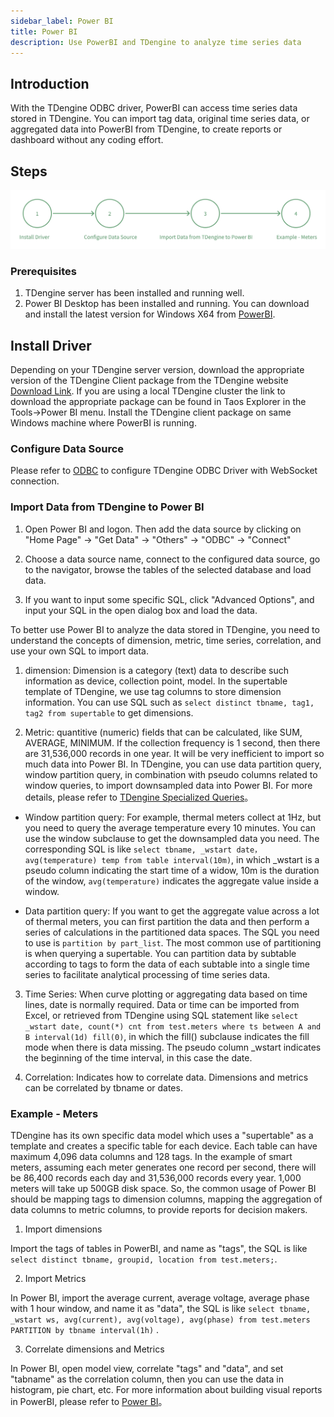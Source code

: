 ```yaml
---
sidebar_label: Power BI
title: Power BI
description: Use PowerBI and TDengine to analyze time series data
---
```


## Introduction

With the TDengine ODBC driver, PowerBI can access time series data stored in TDengine. You can import tag data, original time series data, or aggregated data into PowerBI from TDengine, to create reports or dashboard without any coding effort.

## Steps
![Power BI use step](./powerbi-step-en.webp)

### Prerequisites

1. TDengine server has been installed and running well.
2. Power BI Desktop has been installed and running. You can download and install the latest version for Windows X64 from [PowerBI](https://www.microsoft.com/download/details.aspx?id=58494).


## Install Driver

Depending on your TDengine server version, download the appropriate version of the TDengine Client package from the TDengine website [Download Link](https://docs.taosdata.com/get-started/package/). If you are using a local TDengine cluster the link to download the appropriate package can be found in Taos Explorer in the Tools->Power BI menu. Install the TDengine client package on same Windows machine where PowerBI is running.

### Configure Data Source

Please refer to [ODBC](../../client-libraries/odbc) to configure TDengine ODBC Driver with WebSocket connection.

### Import Data from TDengine to Power BI

1. Open Power BI and logon. Then add the data source by clicking on "Home Page" -> "Get Data" -> "Others" -> "ODBC" -> "Connect"

2. Choose a data source name, connect to the configured data source, go to the navigator, browse the tables of the selected database and load data.

3. If you want to input some specific SQL, click "Advanced Options", and input your SQL in the open dialog box and load the data.


To better use Power BI to analyze the data stored in TDengine, you need to understand the concepts of dimension, metric, time series, correlation, and use your own SQL to import data. 

1. dimension: Dimension is a category (text) data to describe such information as device, collection point, model. In the supertable template of TDengine, we use tag columns to store dimension information. You can use SQL such as `select distinct tbname, tag1, tag2 from supertable` to get dimensions. 

2. Metric: quantitive (numeric) fields that can be calculated, like SUM, AVERAGE, MINIMUM. If the collection frequency is 1 second, then there are 31,536,000 records in one year. It will be very inefficient to import so much data into Power BI. In TDengine, you can use data partition query, window partition query, in combination with pseudo columns related to window queries, to import downsampled data into Power BI. For more details, please refer to [TDengine Specialized Queries](https://docs.taosdata.com/taos-sql/distinguished/)。

  - Window partition query: For example, thermal meters collect at 1Hz, but you need to query the average temperature every 10 minutes. You can use the window subclause to get the downsampled data you need. The corresponding SQL is like `select tbname, _wstart date，avg(temperature) temp from table interval(10m)`, in which _wstart is a pseudo column indicating the start time of a widow, 10m is the duration of the window, `avg(temperature)` indicates the aggregate value inside a window. 

  - Data partition query: If you want to get the aggregate value across a lot of thermal meters, you can first partition the data and then perform a series of calculations in the partitioned data spaces. The SQL you need to use is `partition by part_list`. The most common use of partitioning is when querying a supertable. You can partition data by subtable according to tags to form the data of each subtable into a single time series to facilitate analytical processing of time series data.

3. Time Series: When curve plotting or aggregating data based on time lines, date is normally required. Data or time can be imported from Excel, or retrieved from TDengine using SQL statement like `select _wstart date, count(*) cnt from test.meters where ts between A and B interval(1d) fill(0)`, in which the fill() subclause indicates the fill mode when there is data missing. The pseudo column _wstart indicates the beginning of the time interval, in this case the date. 

4. Correlation: Indicates how to correlate data. Dimensions and metrics can be correlated by tbname or dates.

### Example - Meters

TDengine has its own specific data model which uses a "supertable" as a template and creates a specific table for each device. Each table can have maximum 4,096 data columns and 128 tags. In the example of smart meters, assuming each meter generates one record per second, there will be 86,400 records each day and 31,536,000 records every year. 1,000 meters will take up 500GB disk space. So, the common usage of Power BI should be mapping tags to dimension columns, mapping the aggregation of data columns to metric columns, to provide reports for decision makers.

1. Import dimensions

Import the tags of tables in PowerBI, and name as "tags", the SQL is like `select distinct tbname, groupid, location from test.meters;`. 

2. Import Metrics

In Power BI, import the average current, average voltage, average phase with 1 hour window, and name it as "data", the SQL is like `select tbname, _wstart ws, avg(current), avg(voltage), avg(phase) from test.meters PARTITION by tbname interval(1h)` .

3. Correlate dimensions and Metrics

In Power BI, open model view, correlate "tags" and "data", and set "tabname" as the correlation column, then you can use the data in histogram, pie chart, etc. For more information about building visual reports in PowerBI, please refer to [Power BI](https://learn.microsoft.com/power-bi/)。
